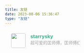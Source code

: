 ```yaml
---
title: 友链
date: 2023-08-06 15:36:47
type: "友链"
---
```



<div class="post-body">
   <div id="links">
      <style>
         .links-content{
         margin-top:1rem;
         }
         .link-navigation::after {
         content: " ";
         display: block;
         clear: both;
         }
         .card {
         width: 45%;
         font-size: 1rem;
         padding: 10px 20px;
         border-radius: 4px;
         transition-duration: 0.15s;
         margin-bottom: 1rem;
         display:flex;
         }
         .card:nth-child(odd) {
         float: left;
         }
         .card:nth-child(even) {
         float: right;
         }
         .card:hover {
         transform: scale(1.1);
         box-shadow: 0 2px 6px 0 rgba(0, 0, 0, 0.12), 0 0 6px 0 rgba(0, 0, 0, 0.04);
         }
         .card a {
         border:none;
         }
         .card .ava {
         width: 3rem!important;
         height: 3rem!important;
         margin:0!important;
         margin-right: 1em!important;
         border-radius:4px;
         }
         .card .card-header {
         font-style: italic;
         overflow: hidden;
         width: 100%;
         }
         .card .card-header a {
         font-style: normal;
         color: #2bbc8a;
         font-weight: bold;
         text-decoration: none;
         }
         .card .card-header a:hover {
         color: #d480aa;
         text-decoration: none;
         }
         .card .card-header .info {
         font-style:normal;
         color:#a3a3a3;
         font-size:14px;
         min-width: 0;
         overflow: hidden;
         white-space: nowrap;
         }
      </style>
      <div class="links-content">
         <div class="link-navigation">
            <div class="card">
               <img class="ava" src="https://avatars.githubusercontent.com/u/110778575?v=4" />
               <div class="card-header">
                  <div>
                     <a href="https://starrysky1004.github.io">starrysky</a>
                  </div>
                  <div class="info">超可爱的匡师傅，匡师傅红烧牛肉面，超棒！！！</div>
               </div>
            </div>
         </div>
      </div>
   </div>
</div>

